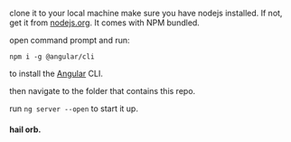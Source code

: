 clone it to your local machine
make sure you have nodejs installed.  If not, get it from [nodejs.org](https://nodejs.org).  It comes with NPM bundled.

open command prompt and run:

`npm i -g @angular/cli`

to install the [Angular](https://angular.io) CLI.

then navigate to the folder that contains this repo.

run `ng server --open` to start it up.

#### hail orb.